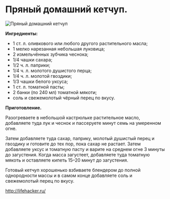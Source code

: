 # Пряный домашний кетчуп.
![Пряный домашний кетчуп](/images/Kulinar/Sous/ketchup_001.jpg 'Пряный домашний кетчуп')

**Ингредиенты:**

- 1 ст. л. оливкового или любого другого растительного масла;
- 1 мелко нарезанная небольшая луковица;
- 2 измельчённых зубчика чеснока;
- 1/4 чашки сахара;
- 1/2 ч. л. паприки;
- 1/4 ч. л. молотого душистого перца;
- 1/4 ч. л. молотой гвоздики;
- 1/3 чашки белого уксуса;
- 1 ст. л. томатной пасты;
- 2 банки (по 240 мл) томатной мякоти;
- соль и свежемолотый чёрный перец по вкусу.

**Приготовление.**

Разогреваете в небольшой кастрюльке растительное масло, добавляете туда лук и чеснок и пассеруете минут семь на умеренном огне.

Затем добавляете туда сахар, паприку, молотый душистый перец и гвоздику и готовите до тех пор, пока сахар не растает. Затем добавляете уксус и томатную пасту и варите на среднем огне 3 минуты до загустения. Когда масса загустеет, добавляете туда томатную мякоть и оставляете кипеть 15–20 минут до загустения.

Готовый кетчуп хорошенько взбиваете блендером до полной однородности массы и в самом конце добавляете соль и свежемолотый перец по вкусу.

http://lifehacker.ru/
